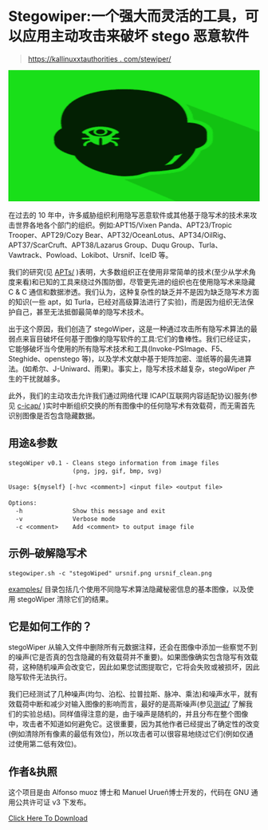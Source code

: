 # Stegowiper:一个强大而灵活的工具，可以应用主动攻击来破坏 stego 恶意软件

> [https://kallinuxxtauthorities . com/stewiper/](https://kalilinuxtutorials.com/stegowiper/)

[![](img/63d2c846f88b702c5aad6737055c37c1.png)](https://blogger.googleusercontent.com/img/b/R29vZ2xl/AVvXsEiIbyoK-3JDMkYJSeNGix4hWCCwL2fN7NJRVJLWH850sZu8LE9JhvMivxP8-PuATSuMpS2FaLd38UfKHVdoLwU8e2HQO3tv_onbTRoPfIycdFj3UWZPQFgG7h2K9dX8rhqN2MACqrFXWvuQltvyRPHAUD5mRym7bTR2CJZndMVMIDPepc2EkQuL553z/s728/Stegowiper.png)

在过去的 10 年中，许多威胁组织利用隐写恶意软件或其他基于隐写术的技术来攻击世界各地各个部门的组织。例如:APT15/Vixen Panda、APT23/Tropic Trooper、APT29/Cozy Bear、APT32/OceanLotus、APT34/OilRig、APT37/ScarCruft、APT38/Lazarus Group、Duqu Group、Turla、Vawtrack、Powload、Lokibot、Ursnif、IceID 等。

我们的研究(见 [APTs/](https://github.com/mindcrypt/stegowiper/blob/main/APTs) )表明，大多数组织正在使用非常简单的技术(至少从学术角度来看)和已知的工具来绕过外围防御，尽管更先进的组织也在使用隐写术来隐藏 C & C 通信和数据渗透。我们认为，这种复杂性的缺乏并不是因为缺乏隐写术方面的知识(一些 apt，如 Turla，已经对高级算法进行了实验)，而是因为组织无法保护自己，甚至无法抵御最简单的隐写术技术。

出于这个原因，我们创造了 stegoWiper，这是一种通过攻击所有隐写术算法的最弱点来盲目破坏任何基于图像的隐写软件的工具:它们的鲁棒性。我们已经证实，它能够破坏当今使用的所有隐写术技术和工具(Invoke-PSImage、F5、Steghide、openstego 等)，以及学术文献中基于矩阵加密、湿纸等的最先进算法。(如希尔、J-Uniward、雨果)。事实上，隐写术技术越复杂，stegoWiper 产生的干扰就越多。

此外，我们的主动攻击允许我们通过网络代理 ICAP(互联网内容适配协议)服务(参见 [c-icap/](https://github.com/mindcrypt/stegowiper/blob/main/c-icap) )实时中断组织交换的所有图像中的任何隐写术有效载荷，而无需首先识别图像是否包含隐藏数据。

## 用途&参数

```
stegoWiper v0.1 - Cleans stego information from image files
                  (png, jpg, gif, bmp, svg)

Usage: ${myself} [-hvc <comment>] <input file> <output file>

Options:
  -h              Show this message and exit
  -v              Verbose mode
  -c <comment>    Add <comment> to output image file

```

## 示例–破解隐写术

```
stegowiper.sh -c "stegoWiped" ursnif.png ursnif_clean.png

```

[examples/](https://github.com/mindcrypt/stegowiper/blob/main/examples) 目录包括几个使用不同隐写术算法隐藏秘密信息的基本图像，以及使用 stegoWiper 清除它们的结果。

## 它是如何工作的？

stegoWiper 从输入文件中删除所有元数据注释，还会在图像中添加一些察觉不到的噪声(它是否真的包含隐藏的有效载荷并不重要)。如果图像确实包含隐写有效载荷，这种随机噪声会改变它，因此如果您试图提取它，它将会失败或被损坏，因此隐写软件无法执行。

我们已经测试了几种噪声(均匀、泊松、拉普拉斯、脉冲、乘法)和噪声水平，就有效载荷中断和减少对输入图像的影响而言，最好的是高斯噪声(参见[测试/](https://github.com/mindcrypt/stegowiper/blob/main/tests) 了解我们的实验总结)。同样值得注意的是，由于噪声是随机的，并且分布在整个图像中，攻击者不知道如何避免它。这很重要，因为其他作者已经提出了确定性的改变(例如清除所有像素的最低有效位)，所以攻击者可以很容易地绕过它们(例如仅通过使用第二低有效位)。

## 作者&执照

这个项目是由 Alfonso muoz 博士和 Manuel Urueñ博士开发的，代码在 GNU 通用公共许可证 v3 下发布。

[Click Here To Download](https://github.com/mindcrypt/stegowiper)